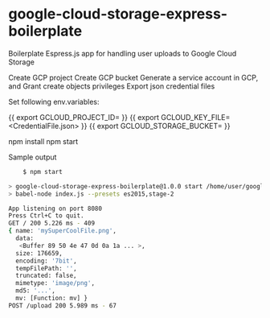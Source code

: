# google-cloud-storage-express-boilerplate
Boilerplate Espress.js app for handling user uploads to Google Cloud Storage

Create GCP project
Create GCP bucket
Generate a service account in GCP, and
Grant create objects privileges
Export json credential files

Set following env.variables:
 
{{ export GCLOUD_PROJECT_ID=<yourProjectID> }}
{{ export GCLOUD_KEY_FILE=<CredentialFile.json> }}
{{ export GCLOUD_STORAGE_BUCKET=<bucketName> }}

npm install
npm start

Sample output
```bash
    $ npm start

> google-cloud-storage-express-boilerplate@1.0.0 start /home/user/google-cloud-storage-express-boilerplate
> babel-node index.js --presets es2015,stage-2

App listening on port 8080
Press Ctrl+C to quit.
GET / 200 5.226 ms - 409
{ name: 'mySuperCoolFile.png',
  data:
   <Buffer 89 50 4e 47 0d 0a 1a ... >,
  size: 176659,
  encoding: '7bit',
  tempFilePath: '',
  truncated: false,
  mimetype: 'image/png',
  md5: '...',
  mv: [Function: mv] }
POST /upload 200 5.989 ms - 67
```
 
